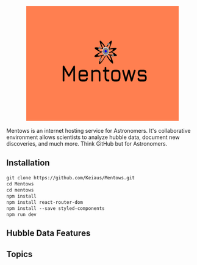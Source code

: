 <p align="center">
  <img src="/mentows/src/assets/Mentows3.png" alt="Alt Text" style="height:300px; width:400px">
</p>

Mentows is an internet hosting service for Astronomers. It's collaborative environment allows scientists to analyze hubble data, document new discoveries, and much more. Think GitHub but for Astronomers.

Installation
---
```
git clone https://github.com/Keiaus/Mentows.git
cd Mentows
cd mentows
npm install
npm install react-router-dom
npm install --save styled-components
npm run dev
```

Hubble Data Features
--- 
Topics 
---
